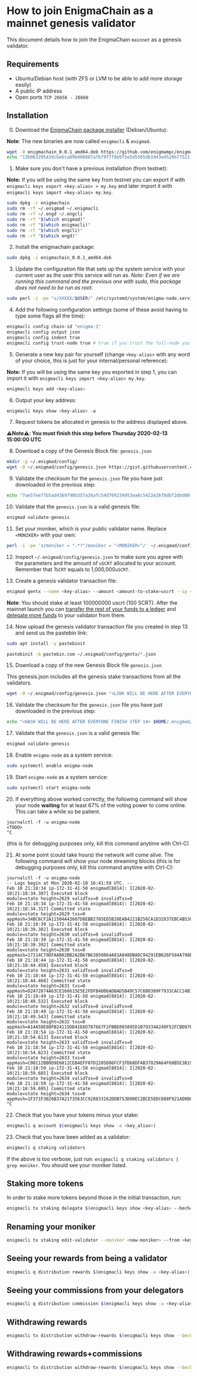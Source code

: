 # How to join EnigmaChain as a mainnet genesis validator

This document details how to join the EnigmaChain `mainnet` as a genesis validator.

## Requirements

- Ubuntu/Debian host (with ZFS or LVM to be able to add more storage easily)
- A public IP address
- Open ports `TCP 26656 - 26660`

## Installation

0. Download the [EnigmaChain package installer](https://github.com/enigmampc/enigmachain/releases/download/v0.0.1/enigmachain_0.0.1_amd64.deb) (Debian/Ubuntu):

**Note**: The new binaries are now called `enigmacli` & `enigmad`.

```bash
wget -O enigmachain_0.0.1_amd64.deb https://github.com/enigmampc/enigmachain/releases/download/v0.0.1/enigmachain_0.0.1_amd64.deb
echo "13b06329543dcbe6ca896406887afb79f7f8b975e5d5585db1943e4520b77521 enigmachain_0.0.1_amd64.deb" | sha256sum --check
```

1. Make sure you don't have a previous installation (from testnet):

**Note:** If you will be using the same key from testnet you can export if with `enigmacli keys export <key-alias> > my.key` and later import it with `enigmacli keys import <key-alias> my.key`.

```bash
sudo dpkg -r enigmachain
sudo rm -rf ~/.enigmad ~/.enigmacli
sudo rm -rf ~/.engd ~/.engcli
sudo rm -rf "$(which enigmad)"
sudo rm -rf "$(which enigmacli)"
sudo rm -rf "$(which engcli)"
sudo rm -rf "$(which engd)"
```

2. Install the enigmachain package:

```bash
sudo dpkg -i enigmachain_0.0.1_amd64.deb
```

3. Update the configuration file that sets up the system service with your current user as the user this service will run as. _Note: Even if we are running this command and the previous one with sudo, this package does not need to be run as root_.

```bash
sudo perl -i -pe "s/XXXXX/$USER/" /etc/systemd/system/enigma-node.service
```

4. Add the following configuration settings (some of these avoid having to type some flags all the time):

```bash
enigmacli config chain-id "enigma-1"
enigmacli config output json
enigmacli config indent true
enigmacli config trust-node true # true if you trust the full-node you are connecting to, false otherwise
```

5. Generate a new key pair for yourself (change `<key-alias>` with any word of your choice, this is just for your internal/personal reference):

**Note:** If you will be using the same key you exported in step 1, you can import it with `enigmacli keys import <key-alias> my.key`.

```bash
enigmacli keys add <key-alias>
```

6. Output your key address:

```bash
enigmacli keys show <key-alias> -a
```

7. Request tokens be allocated in genesis to the address displayed above.

**:warning:Note:warning:: You must finish this step before Thursday 2020-02-13 15:00:00 UTC**

8. Download a copy of the Genesis Block file: `genesis.json`

```bash
mkdir -p ~/.enigmad/config/
wget -O ~/.enigmad/config/genesis.json https://gist.githubusercontent.com/assafmo/be72c7275bfeaeeb53f6bb8eb995207b/raw/0035d6ef7b8212c77439c71bee777c934758373d/genesis.json
```

9. Validate the checksum for the `genesis.json` file you have just downloaded in the previous step:

```bash
echo "7ae57ee77b5ad4369790b357a26afc54d709234953ea6c5422e26f8dbf2dbd00 $HOME/.enigmad/config/genesis.json" | sha256sum --check
```

10. Validate that the `genesis.json` is a valid genesis file:

```bash
enigmad validate-genesis
```

11. Set your moniker, which is your public validator name. Replace `<MONIKER>` with your own:

```bash
perl -i -pe 's/moniker = ".*?"/moniker = "<MONIKER>"/' ~/.enigmad/config/config.toml
```

12. Inspect `~/.enigmad/config/genesis.json` to make sure you agree with the parameters and the amount of `uSCRT` allocated to your account. Remember that 1`SCRT` equals to 1,000,000`uSCRT`.

13. Create a genesis validator transaction file:

```bash
enigmad gentx --name <key-alias> --amount <amount-to-stake>uscrt --ip <your-PUBLIC-ip-or-dns>
```

**Note**: You should stake at least 100000000 uscrt (100 SCRT). After the mainnet launch you can [transfer the rest of your funds to a ledger](https://github.com/enigmampc/enigmachain/blob/master/Ledger.md) and [delegate more funds](https://gist.github.com/assafmo/0d3c789aa51de9217b3937b3e5671686#staking-more-tokens) to your validator from there.

14. Now upload the genesis validator transaction file you created in step 13 and send us the pastebin link:

```bash
sudo apt install -y pastebinit
```

```bash
pastebinit -b pastebin.com ~/.enigmad/config/gentx/*.json
```

15. Download a copy of the new Genesis Block file `genesis.json`

This genesis.json includes all the genesis stake transactions from all the validators.

```bash
wget -O ~/.enigmad/config/genesis.json "<LINK WILL BE HERE AFTER EVERYONE FINISH STEP 14>"
```

16. Validate the checksum for the `genesis.json` file you have just downloaded in the previous step:

```bash
echo "<HASH WILL BE HERE AFTER EVERYONE FINISH STEP 14> $HOME/.enigmad/config/genesis.json" | sha256sum --check
```

17. Validate that the `genesis.json` is a valid genesis file:

```bash
enigmad validate-genesis
```

18. Enable `enigma-node` as a system service:

```bash
sudo systemctl enable enigma-node
```

19. Start `enigma-node` as a system service:

```bash
sudo systemctl start enigma-node
```

20. If everything above worked correctly, the following command will show your node **waiting** for at least 67% of the voting power to come online. This can take a while so be patient.

```
journalctl -f -u enigma-node
<TODO>
^C
```

(this is for debugging purposes only, kill this command anytime with Ctrl-C)

21. At some point (could take hours) the network will come alive. The following command will show your node streaming blocks (this is for debugging purposes only, kill this command anytime with Ctrl-C):

```
journalctl -f -u enigma-node
-- Logs begin at Mon 2020-02-10 16:41:59 UTC. --
Feb 10 21:18:34 ip-172-31-41-58 enigmad[8814]: I[2020-02-10|21:18:34.307] Executed block                               module=state height=2629 validTxs=0 invalidTxs=0
Feb 10 21:18:34 ip-172-31-41-58 enigmad[8814]: I[2020-02-10|21:18:34.317] Committed state                              module=state height=2629 txs=0 appHash=34BC6CF2A11504A43607D8EBB2785ED5B20EAB4221B256CA1D32837EBC4B53C5
Feb 10 21:18:39 ip-172-31-41-58 enigmad[8814]: I[2020-02-10|21:18:39.382] Executed block                               module=state height=2630 validTxs=0 invalidTxs=0
Feb 10 21:18:39 ip-172-31-41-58 enigmad[8814]: I[2020-02-10|21:18:39.392] Committed state                              module=state height=2630 txs=0 appHash=17114C79DFAAB82BB2A2B67B63850864A81A048DBADC94291EB626F584A798EA
Feb 10 21:18:44 ip-172-31-41-58 enigmad[8814]: I[2020-02-10|21:18:44.458] Executed block                               module=state height=2631 validTxs=0 invalidTxs=0
Feb 10 21:18:44 ip-172-31-41-58 enigmad[8814]: I[2020-02-10|21:18:44.468] Committed state                              module=state height=2631 txs=0 appHash=D2472874A63CE166615E5E2FDFB4006ADBAD5B49C57C6B0309F7933CACC24B10
Feb 10 21:18:49 ip-172-31-41-58 enigmad[8814]: I[2020-02-10|21:18:49.532] Executed block                               module=state height=2632 validTxs=0 invalidTxs=0
Feb 10 21:18:49 ip-172-31-41-58 enigmad[8814]: I[2020-02-10|21:18:49.543] Committed state                              module=state height=2632 txs=0 appHash=A14A58E80FB24115DD41E6D787667F2FBBE003895D1B79334A240F52FCBD97F2
Feb 10 21:18:54 ip-172-31-41-58 enigmad[8814]: I[2020-02-10|21:18:54.613] Executed block                               module=state height=2633 validTxs=0 invalidTxs=0
Feb 10 21:18:54 ip-172-31-41-58 enigmad[8814]: I[2020-02-10|21:18:54.623] Committed state                              module=state height=2633 txs=0 appHash=C00112BB0D9E6812CEB4EFF07D2205D86FCF1FD68DFAB37829A64F68B5E3B192
Feb 10 21:18:59 ip-172-31-41-58 enigmad[8814]: I[2020-02-10|21:18:59.685] Executed block                               module=state height=2634 validTxs=0 invalidTxs=0
Feb 10 21:18:59 ip-172-31-41-58 enigmad[8814]: I[2020-02-10|21:18:59.695] Committed state                              module=state height=2634 txs=0 appHash=1F371F3B26B37A2173563CC928833162DDB753D00EC2BCE5EDC088F921AD0D80
^C
```

22. Check that you have your tokens minus your stake:

```bash
enigmacli q account $(enigmacli keys show -a <key_alias>)
```

23. Check that you have been added as a validator:

```bash
enigmacli q staking validators
```

If the above is too verbose, just run: `enigmacli q staking validators | grep moniker`. You should see your moniker listed.

## Staking more tokens

In order to stake more tokens beyond those in the initial transaction, run:

```bash
enigmacli tx staking delegate $(enigmacli keys show <key-alias> --bech=val -a) <amount>uscrt --from <key-alias>
```

## Renaming your moniker

```bash
enigmacli tx staking edit-validator --moniker <new-moniker> --from <key-alias>
```

## Seeing your rewards from being a validator

```bash
enigmacli q distribution rewards $(enigmacli keys show -a <key-alias>)
```

## Seeing your commissions from your delegators

```bash
enigmacli q distribution commission $(enigmacli keys show -a <key-alias> --bech=val)
```

## Withdrawing rewards

```bash
enigmacli tx distribution withdraw-rewards $(enigmacli keys show --bech=val -a <key-alias>) --from <key-alias>
```

## Withdrawing rewards+commissions

```bash
enigmacli tx distribution withdraw-rewards $(enigmacli keys show --bech=val -a <key-alias>) --from <key-alias> --commission
```

